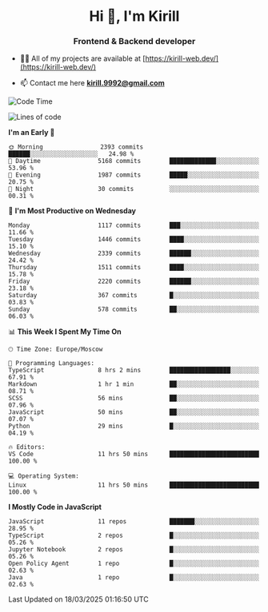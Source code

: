 <h1 align="center">Hi 👋, I'm Kirill</h1>
<h3 align="center">Frontend & Backend developer</h3>

- 👨‍💻 All of my projects are available at [https://kirill-web.dev/](https://kirill-web.dev/)

- 📫 Contact me here **kirill.9992@gmail.com**











<!--START_SECTION:waka-->
![Code Time](http://img.shields.io/badge/Code%20Time-2%2C169%20hrs%2017%20mins-blue)

![Lines of code](https://img.shields.io/badge/From%20Hello%20World%20I%27ve%20Written-5.5%20million%20lines%20of%20code-blue)

**I'm an Early 🐤** 

```text
🌞 Morning                2393 commits        ██████░░░░░░░░░░░░░░░░░░░   24.98 % 
🌆 Daytime                5168 commits        █████████████░░░░░░░░░░░░   53.96 % 
🌃 Evening                1987 commits        █████░░░░░░░░░░░░░░░░░░░░   20.75 % 
🌙 Night                  30 commits          ░░░░░░░░░░░░░░░░░░░░░░░░░   00.31 % 
```
📅 **I'm Most Productive on Wednesday** 

```text
Monday                   1117 commits        ███░░░░░░░░░░░░░░░░░░░░░░   11.66 % 
Tuesday                  1446 commits        ████░░░░░░░░░░░░░░░░░░░░░   15.10 % 
Wednesday                2339 commits        ██████░░░░░░░░░░░░░░░░░░░   24.42 % 
Thursday                 1511 commits        ████░░░░░░░░░░░░░░░░░░░░░   15.78 % 
Friday                   2220 commits        ██████░░░░░░░░░░░░░░░░░░░   23.18 % 
Saturday                 367 commits         █░░░░░░░░░░░░░░░░░░░░░░░░   03.83 % 
Sunday                   578 commits         ██░░░░░░░░░░░░░░░░░░░░░░░   06.03 % 
```


📊 **This Week I Spent My Time On** 

```text
🕑︎ Time Zone: Europe/Moscow

💬 Programming Languages: 
TypeScript               8 hrs 2 mins        █████████████████░░░░░░░░   67.91 % 
Markdown                 1 hr 1 min          ██░░░░░░░░░░░░░░░░░░░░░░░   08.71 % 
SCSS                     56 mins             ██░░░░░░░░░░░░░░░░░░░░░░░   07.96 % 
JavaScript               50 mins             ██░░░░░░░░░░░░░░░░░░░░░░░   07.07 % 
Python                   29 mins             █░░░░░░░░░░░░░░░░░░░░░░░░   04.19 % 

🔥 Editors: 
VS Code                  11 hrs 50 mins      █████████████████████████   100.00 % 

💻 Operating System: 
Linux                    11 hrs 50 mins      █████████████████████████   100.00 % 
```

**I Mostly Code in JavaScript** 

```text
JavaScript               11 repos            ███████░░░░░░░░░░░░░░░░░░   28.95 % 
TypeScript               2 repos             █░░░░░░░░░░░░░░░░░░░░░░░░   05.26 % 
Jupyter Notebook         2 repos             █░░░░░░░░░░░░░░░░░░░░░░░░   05.26 % 
Open Policy Agent        1 repo              █░░░░░░░░░░░░░░░░░░░░░░░░   02.63 % 
Java                     1 repo              █░░░░░░░░░░░░░░░░░░░░░░░░   02.63 % 
```




 Last Updated on 18/03/2025 01:16:50 UTC
<!--END_SECTION:waka-->
